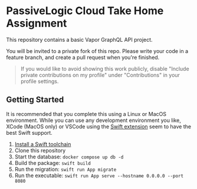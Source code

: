 # PassiveLogic Cloud Take Home Assignment

This repository contains a basic Vapor GraphQL API project.

You will be invited to a private fork of this repo. Please write your code in a feature branch, and create a pull request when you're finished.

> If you would like to avoid showing this work publicly, disable "Include private contributions on my profile" under "Contributions" in your profile settings.

## Getting Started

It is recommended that you complete this using a Linux or MacOS environment. While you can use any development environment you like, XCode (MacOS only) or VSCode using the [Swift extension](https://marketplace.visualstudio.com/items?itemName=sswg.swift-lang) seem to have the best Swift support.

1. [Install a Swift toolchain](https://www.swift.org/install/)
1. Clone this repository
1. Start the database: `docker compose up db -d`
1. Build the package: `swift build`
1. Run the migration: `swift run App migrate`
1. Run the executable: `swift run App serve --hostname 0.0.0.0 --port 8080`